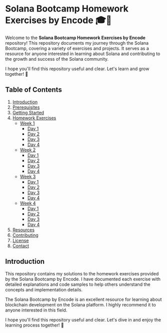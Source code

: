 # Solana Bootcamp Homework Exercises by Encode 🎓🚀

Welcome to the **Solana Bootcamp Homework Exercises by Encode** repository! This repository documents my journey through the Solana Bootcamp, covering a variety of exercises and projects. It serves as a resource for anyone interested in learning about Solana and contributing to the growth and success of the Solana community.

I hope you'll find this repository useful and clear. Let's learn and grow together! 🌟

## Table of Contents

1. [Introduction](#introduction)
2. [Prerequisites](#prerequisites)
3. [Getting Started](#getting-started)
4. [Homework Exercises](#homework-exercises)
    - [Week 1](#week-1)
        - [Day 1](week1/day1.md)
        - [Day 2](week1/day2.md)
        - [Day 3](week1/day3.md)
        - [Day 4](week1/day4.md)
    - [Week 2](#week-2)
        - [Day 1](week2/day1.md)
        - [Day 2](week2/day2.md)
        - [Day 3](week2/day3.md)
        - [Day 4](week2/day4.md)
    - [Week 3](#week-3)
        - [Day 1](week3/day1.md)
        - [Day 2](week3/day2.md)
        - [Day 3](week3/day3.md)
        - [Day 4](week3/day4.md)
    - [Week 4](#week-4)
        - [Day 1](week4/day1.md)
        - [Day 2](week4/day2.md)
        - [Day 3](week4/day3.md)
        - [Day 4](week4/day4.md)
5. [Resources](#resources)
6. [Contributing](#contributing)
7. [License](#license)
8. [Contact](#contact)

## Introduction

This repository contains my solutions to the homework exercises provided by the Solana Bootcamp by Encode. I have documented each exercise with detailed explanations and code samples to help others understand the concepts and implementation details.

The Solana Bootcamp by Encode is an excellent resource for learning about blockchain development on the Solana platform. I highly recommend it to anyone interested in this field.

I hope you'll find this repository useful and clear. Let's dive in and enjoy the learning process together! 🚀


